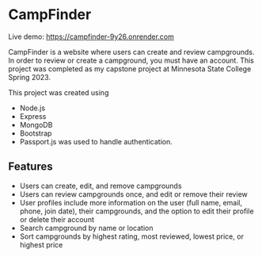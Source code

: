 # CampFinder

Live demo: https://campfinder-9y26.onrender.com

CampFinder is a website where users can create and review campgrounds. In order to review or create a campground, you must have an account. This project was completed as my capstone project at Minnesota State College Spring 2023.

This project was created using

- Node.js
- Express
- MongoDB
- Bootstrap
- Passport.js was used to handle authentication.

## Features

- Users can create, edit, and remove campgrounds
- Users can review campgrounds once, and edit or remove their review
- User profiles include more information on the user (full name, email, phone, join date), their campgrounds, and the option to edit their profile or delete their account
- Search campground by name or location
- Sort campgrounds by highest rating, most reviewed, lowest price, or highest price
